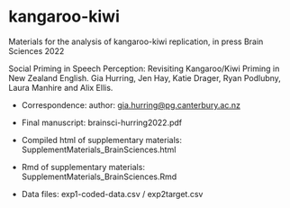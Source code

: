 # kangaroo-kiwi
Materials for the analysis of kangaroo-kiwi replication,  in press Brain Sciences 2022

Social Priming in Speech Perception: Revisiting Kangaroo/Kiwi Priming in New Zealand English.
Gia Hurring, Jen Hay, Katie Drager, Ryan Podlubny, Laura Manhire and Alix Ellis.

*	Correspondence: author: gia.hurring@pg.canterbury.ac.nz

- Final manuscript: brainsci-hurring2022.pdf

- Compiled html of supplementary materials:  SupplementMaterials_BrainSciences.html

- Rmd of supplementary materials: SupplementMaterials_BrainSciences.Rmd

- Data files: exp1-coded-data.csv / exp2target.csv
